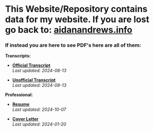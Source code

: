 # This Website/Repository contains data for my website. **If you are lost go back to:** [aidanandrews.info](aidanandrews.info)




### If instead you are here to see PDF's here are all of them:

**Transcripts:**

- **[Official Transcript](https://aidanandrews22.github.io/content/pdf/Aidan_Andrews_Official_Transcript.pdf)**  
  _Last updated: 2024-08-13_

- **[Unofficial Transcript](https://aidanandrews22.github.io/content/pdf/Aidan_Andrews_Unofficial_Transcript.pdf)**  
  _Last updated: 2024-08-13_

**Professional:**

- **[Resume](https://aidanandrews22.github.io/content/pdf/Aidan_Andrews_Resume.pdf)**  
  _Last updated: 2024-10-07_

- **[Cover Letter](https://aidanandrews22.github.io/content/pdf/cover-letter.pdf)**  
  _Last updated: 2024-01-20_

